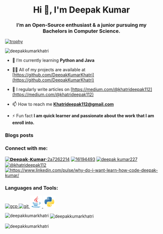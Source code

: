 <h1 align="center">Hi 👋, I'm Deepak Kumar</h1>
<h3 align="center">I’m an Open-Source enthusiast & a junior pursuing my Bachelors in Computer Science.</h3>

[![trophy](https://github-profile-trophy.vercel.app/?username=deepakkumarkhatri&theme=onedark)](https://github.com/deepakkumarkhatri/github-profile-trophy)


<p align="left"> <img src="https://komarev.com/ghpvc/?username=deepakkumarkhatri&label=Profile%20views&color=0e75b6&style=flat" alt="deepakkumarkhatri" /> </p>

- 🌱 I’m currently learning **Python and Java**

- 👨‍💻 All of my projects are available at [https://github.com/DeepakKumarKhatri](https://github.com/DeepakKumarKhatri)

- 📝 I regularly write articles on [https://medium.com/@khatrideepak112](https://medium.com/@khatrideepak112)

- 📫 How to reach me **Khatrideepak112@gmail.com**

- ⚡ Fun fact **I am quick learner and passionate about the work that I am enroll into.**

### Blogs posts
<!-- BLOG-POST-LIST:START -->
<!-- BLOG-POST-LIST:END -->

<h3 align="left">Connect with me:</h3>
<p align="left">
<a href="https://linkedin.com/in/𝗗𝗲𝗲𝗽𝗮𝗸-𝗞𝘂𝗺𝗮𝗿-2a7262214" target="blank"><img align="center" src="https://raw.githubusercontent.com/rahuldkjain/github-profile-readme-generator/master/src/images/icons/Social/linked-in-alt.svg" alt="𝗗𝗲𝗲𝗽𝗮𝗸-𝗞𝘂𝗺𝗮𝗿-2a7262214" height="30" width="40" /></a>
<a href="https://stackoverflow.com/users/16194493" target="blank"><img align="center" src="https://raw.githubusercontent.com/rahuldkjain/github-profile-readme-generator/master/src/images/icons/Social/stack-overflow.svg" alt="16194493" height="30" width="40" /></a>
<a href="https://kaggle.com/deepak kumar227" target="blank"><img align="center" src="https://raw.githubusercontent.com/rahuldkjain/github-profile-readme-generator/master/src/images/icons/Social/kaggle.svg" alt="deepak kumar227" height="30" width="40" /></a>
<a href="https://medium.com/@khatrideepak112" target="blank"><img align="center" src="https://raw.githubusercontent.com/rahuldkjain/github-profile-readme-generator/master/src/images/icons/Social/medium.svg" alt="@khatrideepak112" height="30" width="40" /></a>
<a href="/https://www.linkedin.com/pulse/why-do-i-want-learn-how-code-deepak-kumar/" target="blank"><img align="center" src="https://raw.githubusercontent.com/rahuldkjain/github-profile-readme-generator/master/src/images/icons/Social/rss.svg" alt="https://www.linkedin.com/pulse/why-do-i-want-learn-how-code-deepak-kumar/" height="30" width="40" /></a>
</p>

<h3 align="left">Languages and Tools:</h3>
<p align="left"> <a href="https://cloud.google.com" target="_blank"> <img src="https://www.vectorlogo.zone/logos/google_cloud/google_cloud-icon.svg" alt="gcp" width="40" height="40"/> </a> <a href="https://git-scm.com/" target="_blank"> <img src="https://www.vectorlogo.zone/logos/git-scm/git-scm-icon.svg" alt="git" width="40" height="40"/> </a> <a href="https://www.java.com" target="_blank"> <img src="https://raw.githubusercontent.com/devicons/devicon/master/icons/java/java-original.svg" alt="java" width="40" height="40"/> </a> <a href="https://www.python.org" target="_blank"> <img src="https://raw.githubusercontent.com/devicons/devicon/master/icons/python/python-original.svg" alt="python" width="40" height="40"/> </a> </p>

<p><img align="left" src="https://github-readme-stats.vercel.app/api/top-langs?username=deepakkumarkhatri&show_icons=true&locale=en&layout=compact" alt="deepakkumarkhatri" /></p>

<p>&nbsp;<img align="center" src="https://github-readme-stats.vercel.app/api?username=deepakkumarkhatri&show_icons=true&locale=en" alt="deepakkumarkhatri" /></p>

<p><img align="center" src="https://github-readme-streak-stats.herokuapp.com/?user=deepakkumarkhatri&" alt="deepakkumarkhatri" /></p>
